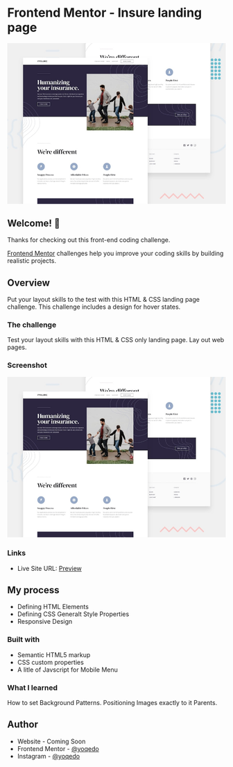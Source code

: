 # Frontend Mentor - Insure landing page

![Design preview for the Insure landing page coding challenge](./design/desktop-preview.jpg)

## Welcome! 👋

Thanks for checking out this front-end coding challenge.

[Frontend Mentor](https://www.frontendmentor.io) challenges help you improve your coding skills by building realistic projects.

## Overview

Put your layout skills to the test with this HTML & CSS landing page challenge. This challenge includes a design for hover states.

### The challenge

Test your layout skills with this HTML & CSS only landing page. Lay out web pages.

### Screenshot

![](./design/desktop-preview.jpg)

### Links

- Live Site URL: [Preview](https://y11.netlify.com)

## My process

- Defining HTML Elements
- Defining CSS Generalt Style Properties
- Responsive Design

### Built with

- Semantic HTML5 markup
- CSS custom properties
- A litle of Javscript for Mobile Menu

### What I learned

How to set Background Patterns.
Positioning Images exactly to it Parents.

## Author

- Website - Coming Soon
- Frontend Mentor - [@yoqedo](https://www.frontendmentor.io/profile/yoqedo)
- Instagram - [@yoqedo](https://www.instagram.com/yoqedo/)